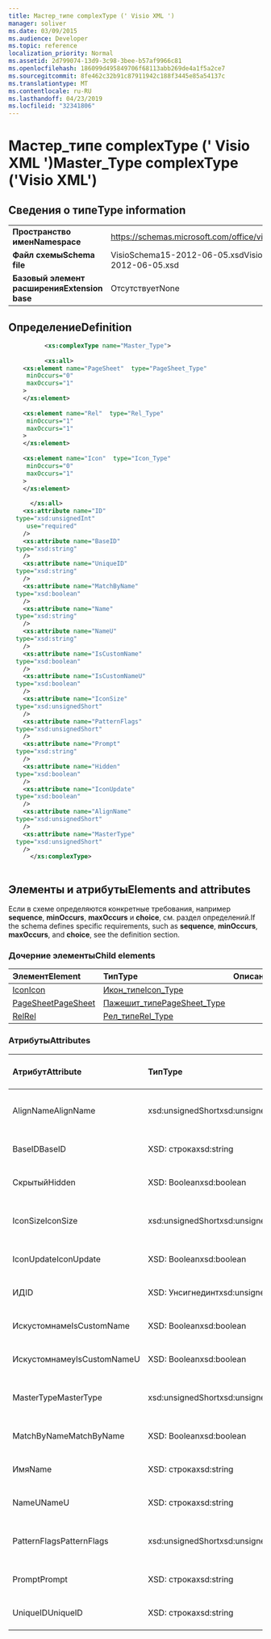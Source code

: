 ```yaml
---
title: Мастер_типе complexType (' Visio XML ')
manager: soliver
ms.date: 03/09/2015
ms.audience: Developer
ms.topic: reference
localization_priority: Normal
ms.assetid: 2d799074-13d9-3c98-3bee-b57af9966c81
ms.openlocfilehash: 186099d495849706f68113abb269de4a1f5a2ce7
ms.sourcegitcommit: 8fe462c32b91c87911942c188f3445e85a54137c
ms.translationtype: MT
ms.contentlocale: ru-RU
ms.lasthandoff: 04/23/2019
ms.locfileid: "32341806"
---
```

# <a name="mastertype-complextype-visio-xml"></a><span data-ttu-id="d7cd5-102">Мастер_типе complexType (' Visio XML ')</span><span class="sxs-lookup"><span data-stu-id="d7cd5-102">Master_Type complexType ('Visio XML')</span></span>

## <a name="type-information"></a><span data-ttu-id="d7cd5-103">Сведения о типе</span><span class="sxs-lookup"><span data-stu-id="d7cd5-103">Type information</span></span>

|||
|:-----|:-----|
|<span data-ttu-id="d7cd5-104">**Пространство имен**</span><span class="sxs-lookup"><span data-stu-id="d7cd5-104">**Namespace**</span></span> <br/> |https://schemas.microsoft.com/office/visio/2011/1/core  <br/> |
|<span data-ttu-id="d7cd5-105">**Файл схемы**</span><span class="sxs-lookup"><span data-stu-id="d7cd5-105">**Schema file**</span></span> <br/> |<span data-ttu-id="d7cd5-106">VisioSchema15-2012-06-05.xsd</span><span class="sxs-lookup"><span data-stu-id="d7cd5-106">VisioSchema15-2012-06-05.xsd</span></span>  <br/> |
|<span data-ttu-id="d7cd5-107">**Базовый элемент расширения**</span><span class="sxs-lookup"><span data-stu-id="d7cd5-107">**Extension base**</span></span> <br/> |<span data-ttu-id="d7cd5-108">Отсутствует</span><span class="sxs-lookup"><span data-stu-id="d7cd5-108">None</span></span>  <br/> |
   
## <a name="definition"></a><span data-ttu-id="d7cd5-109">Определение</span><span class="sxs-lookup"><span data-stu-id="d7cd5-109">Definition</span></span>

```XML
          <xs:complexType name="Master_Type">
          
          <xs:all>
    <xs:element name="PageSheet"  type="PageSheet_Type"
     minOccurs="0"
     maxOccurs="1"
    >
    </xs:element>
    
    <xs:element name="Rel"  type="Rel_Type"
     minOccurs="1"
     maxOccurs="1"
    >
    </xs:element>
    
    <xs:element name="Icon"  type="Icon_Type"
     minOccurs="0"
     maxOccurs="1"
    >
    </xs:element>
    
      </xs:all>
    <xs:attribute name="ID"
  type="xsd:unsignedInt"
     use="required"
    />
    <xs:attribute name="BaseID"
  type="xsd:string"
    />
    <xs:attribute name="UniqueID"
  type="xsd:string"
    />
    <xs:attribute name="MatchByName"
  type="xsd:boolean"
    />
    <xs:attribute name="Name"
  type="xsd:string"
    />
    <xs:attribute name="NameU"
  type="xsd:string"
    />
    <xs:attribute name="IsCustomName"
  type="xsd:boolean"
    />
    <xs:attribute name="IsCustomNameU"
  type="xsd:boolean"
    />
    <xs:attribute name="IconSize"
  type="xsd:unsignedShort"
    />
    <xs:attribute name="PatternFlags"
  type="xsd:unsignedShort"
    />
    <xs:attribute name="Prompt"
  type="xsd:string"
    />
    <xs:attribute name="Hidden"
  type="xsd:boolean"
    />
    <xs:attribute name="IconUpdate"
  type="xsd:boolean"
    />
    <xs:attribute name="AlignName"
  type="xsd:unsignedShort"
    />
    <xs:attribute name="MasterType"
  type="xsd:unsignedShort"
    />
      </xs:complexType>
      
```

## <a name="elements-and-attributes"></a><span data-ttu-id="d7cd5-110">Элементы и атрибуты</span><span class="sxs-lookup"><span data-stu-id="d7cd5-110">Elements and attributes</span></span>

<span data-ttu-id="d7cd5-111">Если в схеме определяются конкретные требования, например **sequence**, **minOccurs**, **maxOccurs** и **choice**, см. раздел определений.</span><span class="sxs-lookup"><span data-stu-id="d7cd5-111">If the schema defines specific requirements, such as **sequence**, **minOccurs**, **maxOccurs**, and **choice**, see the definition section.</span></span> 
  
### <a name="child-elements"></a><span data-ttu-id="d7cd5-112">Дочерние элементы</span><span class="sxs-lookup"><span data-stu-id="d7cd5-112">Child elements</span></span>

|<span data-ttu-id="d7cd5-113">**Элемент**</span><span class="sxs-lookup"><span data-stu-id="d7cd5-113">**Element**</span></span>|<span data-ttu-id="d7cd5-114">**Тип**</span><span class="sxs-lookup"><span data-stu-id="d7cd5-114">**Type**</span></span>|<span data-ttu-id="d7cd5-115">**Описание**</span><span class="sxs-lookup"><span data-stu-id="d7cd5-115">**Description**</span></span>|
|:-----|:-----|:-----|
|[<span data-ttu-id="d7cd5-116">Icon</span><span class="sxs-lookup"><span data-stu-id="d7cd5-116">Icon</span></span>](icon-element-master_type-complextypevisio-xml.md) <br/> |[<span data-ttu-id="d7cd5-117">Икон_типе</span><span class="sxs-lookup"><span data-stu-id="d7cd5-117">Icon_Type</span></span>](icon_type-complextypevisio-xml.md) <br/> ||
|[<span data-ttu-id="d7cd5-118">PageSheet</span><span class="sxs-lookup"><span data-stu-id="d7cd5-118">PageSheet</span></span>](pagesheet-element-master_type-complextypevisio-xml.md) <br/> |[<span data-ttu-id="d7cd5-119">Пажешит_типе</span><span class="sxs-lookup"><span data-stu-id="d7cd5-119">PageSheet_Type</span></span>](pagesheet_type-complextypevisio-xml.md) <br/> ||
|[<span data-ttu-id="d7cd5-120">Rel</span><span class="sxs-lookup"><span data-stu-id="d7cd5-120">Rel</span></span>](rel-element-master_type-complextypevisio-xml.md) <br/> |[<span data-ttu-id="d7cd5-121">Рел_типе</span><span class="sxs-lookup"><span data-stu-id="d7cd5-121">Rel_Type</span></span>](rel_type-complextypevisio-xml.md) <br/> ||
   
### <a name="attributes"></a><span data-ttu-id="d7cd5-122">Атрибуты</span><span class="sxs-lookup"><span data-stu-id="d7cd5-122">Attributes</span></span>

|<span data-ttu-id="d7cd5-123">**Атрибут**</span><span class="sxs-lookup"><span data-stu-id="d7cd5-123">**Attribute**</span></span>|<span data-ttu-id="d7cd5-124">**Тип**</span><span class="sxs-lookup"><span data-stu-id="d7cd5-124">**Type**</span></span>|<span data-ttu-id="d7cd5-125">**Обязательный**</span><span class="sxs-lookup"><span data-stu-id="d7cd5-125">**Required**</span></span>|<span data-ttu-id="d7cd5-126">**Описание**</span><span class="sxs-lookup"><span data-stu-id="d7cd5-126">**Description**</span></span>|<span data-ttu-id="d7cd5-127">**Возможные значения**</span><span class="sxs-lookup"><span data-stu-id="d7cd5-127">**Possible values**</span></span>|
|:-----|:-----|:-----|:-----|:-----|
|<span data-ttu-id="d7cd5-128">AlignName</span><span class="sxs-lookup"><span data-stu-id="d7cd5-128">AlignName</span></span>  <br/> |<span data-ttu-id="d7cd5-129">xsd:unsignedShort</span><span class="sxs-lookup"><span data-stu-id="d7cd5-129">xsd:unsignedShort</span></span>  <br/> |<span data-ttu-id="d7cd5-130">необязательный</span><span class="sxs-lookup"><span data-stu-id="d7cd5-130">optional</span></span>  <br/> ||<span data-ttu-id="d7cd5-131">Значения для типа xsd:unsignedShort.</span><span class="sxs-lookup"><span data-stu-id="d7cd5-131">Values of the xsd:unsignedShort type.</span></span>  <br/> |
|<span data-ttu-id="d7cd5-132">BaseID</span><span class="sxs-lookup"><span data-stu-id="d7cd5-132">BaseID</span></span>  <br/> |<span data-ttu-id="d7cd5-133">XSD: строка</span><span class="sxs-lookup"><span data-stu-id="d7cd5-133">xsd:string</span></span>  <br/> |<span data-ttu-id="d7cd5-134">необязательный</span><span class="sxs-lookup"><span data-stu-id="d7cd5-134">optional</span></span>  <br/> ||<span data-ttu-id="d7cd5-135">Значения типа String: XSD.</span><span class="sxs-lookup"><span data-stu-id="d7cd5-135">Values of the xsd:string type.</span></span>  <br/> |
|<span data-ttu-id="d7cd5-136">Скрытый</span><span class="sxs-lookup"><span data-stu-id="d7cd5-136">Hidden</span></span>  <br/> |<span data-ttu-id="d7cd5-137">XSD: Boolean</span><span class="sxs-lookup"><span data-stu-id="d7cd5-137">xsd:boolean</span></span>  <br/> |<span data-ttu-id="d7cd5-138">необязательный</span><span class="sxs-lookup"><span data-stu-id="d7cd5-138">optional</span></span>  <br/> ||<span data-ttu-id="d7cd5-139">Значения типа XSD: Boolean.</span><span class="sxs-lookup"><span data-stu-id="d7cd5-139">Values of the xsd:boolean type.</span></span>  <br/> |
|<span data-ttu-id="d7cd5-140">IconSize</span><span class="sxs-lookup"><span data-stu-id="d7cd5-140">IconSize</span></span>  <br/> |<span data-ttu-id="d7cd5-141">xsd:unsignedShort</span><span class="sxs-lookup"><span data-stu-id="d7cd5-141">xsd:unsignedShort</span></span>  <br/> |<span data-ttu-id="d7cd5-142">необязательный</span><span class="sxs-lookup"><span data-stu-id="d7cd5-142">optional</span></span>  <br/> ||<span data-ttu-id="d7cd5-143">Значения для типа xsd:unsignedShort.</span><span class="sxs-lookup"><span data-stu-id="d7cd5-143">Values of the xsd:unsignedShort type.</span></span>  <br/> |
|<span data-ttu-id="d7cd5-144">IconUpdate</span><span class="sxs-lookup"><span data-stu-id="d7cd5-144">IconUpdate</span></span>  <br/> |<span data-ttu-id="d7cd5-145">XSD: Boolean</span><span class="sxs-lookup"><span data-stu-id="d7cd5-145">xsd:boolean</span></span>  <br/> |<span data-ttu-id="d7cd5-146">необязательный</span><span class="sxs-lookup"><span data-stu-id="d7cd5-146">optional</span></span>  <br/> ||<span data-ttu-id="d7cd5-147">Значения типа XSD: Boolean.</span><span class="sxs-lookup"><span data-stu-id="d7cd5-147">Values of the xsd:boolean type.</span></span>  <br/> |
|<span data-ttu-id="d7cd5-148">ИД</span><span class="sxs-lookup"><span data-stu-id="d7cd5-148">ID</span></span>  <br/> |<span data-ttu-id="d7cd5-149">XSD: Унсигнединт</span><span class="sxs-lookup"><span data-stu-id="d7cd5-149">xsd:unsignedInt</span></span>  <br/> |<span data-ttu-id="d7cd5-150">Обязательный</span><span class="sxs-lookup"><span data-stu-id="d7cd5-150">required</span></span>  <br/> ||<span data-ttu-id="d7cd5-151">Значения типа XSD: Унсигнединт.</span><span class="sxs-lookup"><span data-stu-id="d7cd5-151">Values of the xsd:unsignedInt type.</span></span>  <br/> |
|<span data-ttu-id="d7cd5-152">Искустомнаме</span><span class="sxs-lookup"><span data-stu-id="d7cd5-152">IsCustomName</span></span>  <br/> |<span data-ttu-id="d7cd5-153">XSD: Boolean</span><span class="sxs-lookup"><span data-stu-id="d7cd5-153">xsd:boolean</span></span>  <br/> |<span data-ttu-id="d7cd5-154">необязательный</span><span class="sxs-lookup"><span data-stu-id="d7cd5-154">optional</span></span>  <br/> ||<span data-ttu-id="d7cd5-155">Значения типа XSD: Boolean.</span><span class="sxs-lookup"><span data-stu-id="d7cd5-155">Values of the xsd:boolean type.</span></span>  <br/> |
|<span data-ttu-id="d7cd5-156">Искустомнамеу</span><span class="sxs-lookup"><span data-stu-id="d7cd5-156">IsCustomNameU</span></span>  <br/> |<span data-ttu-id="d7cd5-157">XSD: Boolean</span><span class="sxs-lookup"><span data-stu-id="d7cd5-157">xsd:boolean</span></span>  <br/> |<span data-ttu-id="d7cd5-158">необязательный</span><span class="sxs-lookup"><span data-stu-id="d7cd5-158">optional</span></span>  <br/> ||<span data-ttu-id="d7cd5-159">Значения типа XSD: Boolean.</span><span class="sxs-lookup"><span data-stu-id="d7cd5-159">Values of the xsd:boolean type.</span></span>  <br/> |
|<span data-ttu-id="d7cd5-160">MasterType</span><span class="sxs-lookup"><span data-stu-id="d7cd5-160">MasterType</span></span>  <br/> |<span data-ttu-id="d7cd5-161">xsd:unsignedShort</span><span class="sxs-lookup"><span data-stu-id="d7cd5-161">xsd:unsignedShort</span></span>  <br/> |<span data-ttu-id="d7cd5-162">необязательный</span><span class="sxs-lookup"><span data-stu-id="d7cd5-162">optional</span></span>  <br/> ||<span data-ttu-id="d7cd5-163">Значения для типа xsd:unsignedShort.</span><span class="sxs-lookup"><span data-stu-id="d7cd5-163">Values of the xsd:unsignedShort type.</span></span>  <br/> |
|<span data-ttu-id="d7cd5-164">MatchByName</span><span class="sxs-lookup"><span data-stu-id="d7cd5-164">MatchByName</span></span>  <br/> |<span data-ttu-id="d7cd5-165">XSD: Boolean</span><span class="sxs-lookup"><span data-stu-id="d7cd5-165">xsd:boolean</span></span>  <br/> |<span data-ttu-id="d7cd5-166">необязательный</span><span class="sxs-lookup"><span data-stu-id="d7cd5-166">optional</span></span>  <br/> ||<span data-ttu-id="d7cd5-167">Значения типа XSD: Boolean.</span><span class="sxs-lookup"><span data-stu-id="d7cd5-167">Values of the xsd:boolean type.</span></span>  <br/> |
|<span data-ttu-id="d7cd5-168">Имя</span><span class="sxs-lookup"><span data-stu-id="d7cd5-168">Name</span></span>  <br/> |<span data-ttu-id="d7cd5-169">XSD: строка</span><span class="sxs-lookup"><span data-stu-id="d7cd5-169">xsd:string</span></span>  <br/> |<span data-ttu-id="d7cd5-170">необязательный</span><span class="sxs-lookup"><span data-stu-id="d7cd5-170">optional</span></span>  <br/> ||<span data-ttu-id="d7cd5-171">Значения типа String: XSD.</span><span class="sxs-lookup"><span data-stu-id="d7cd5-171">Values of the xsd:string type.</span></span>  <br/> |
|<span data-ttu-id="d7cd5-172">NameU</span><span class="sxs-lookup"><span data-stu-id="d7cd5-172">NameU</span></span>  <br/> |<span data-ttu-id="d7cd5-173">XSD: строка</span><span class="sxs-lookup"><span data-stu-id="d7cd5-173">xsd:string</span></span>  <br/> |<span data-ttu-id="d7cd5-174">необязательный</span><span class="sxs-lookup"><span data-stu-id="d7cd5-174">optional</span></span>  <br/> ||<span data-ttu-id="d7cd5-175">Значения типа String: XSD.</span><span class="sxs-lookup"><span data-stu-id="d7cd5-175">Values of the xsd:string type.</span></span>  <br/> |
|<span data-ttu-id="d7cd5-176">PatternFlags</span><span class="sxs-lookup"><span data-stu-id="d7cd5-176">PatternFlags</span></span>  <br/> |<span data-ttu-id="d7cd5-177">xsd:unsignedShort</span><span class="sxs-lookup"><span data-stu-id="d7cd5-177">xsd:unsignedShort</span></span>  <br/> |<span data-ttu-id="d7cd5-178">необязательный</span><span class="sxs-lookup"><span data-stu-id="d7cd5-178">optional</span></span>  <br/> ||<span data-ttu-id="d7cd5-179">Значения для типа xsd:unsignedShort.</span><span class="sxs-lookup"><span data-stu-id="d7cd5-179">Values of the xsd:unsignedShort type.</span></span>  <br/> |
|<span data-ttu-id="d7cd5-180">Prompt</span><span class="sxs-lookup"><span data-stu-id="d7cd5-180">Prompt</span></span>  <br/> |<span data-ttu-id="d7cd5-181">XSD: строка</span><span class="sxs-lookup"><span data-stu-id="d7cd5-181">xsd:string</span></span>  <br/> |<span data-ttu-id="d7cd5-182">необязательный</span><span class="sxs-lookup"><span data-stu-id="d7cd5-182">optional</span></span>  <br/> ||<span data-ttu-id="d7cd5-183">Значения типа String: XSD.</span><span class="sxs-lookup"><span data-stu-id="d7cd5-183">Values of the xsd:string type.</span></span>  <br/> |
|<span data-ttu-id="d7cd5-184">UniqueID</span><span class="sxs-lookup"><span data-stu-id="d7cd5-184">UniqueID</span></span>  <br/> |<span data-ttu-id="d7cd5-185">XSD: строка</span><span class="sxs-lookup"><span data-stu-id="d7cd5-185">xsd:string</span></span>  <br/> |<span data-ttu-id="d7cd5-186">необязательный</span><span class="sxs-lookup"><span data-stu-id="d7cd5-186">optional</span></span>  <br/> ||<span data-ttu-id="d7cd5-187">Значения типа String: XSD.</span><span class="sxs-lookup"><span data-stu-id="d7cd5-187">Values of the xsd:string type.</span></span>  <br/> |
   

